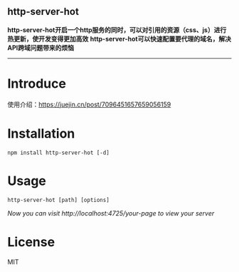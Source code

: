 ## http-server-hot

**http-server-hot开启一个http服务的同时，可以对引用的资源（css、js）进行热更新，使开发变得更加高效**
**http-server-hot可以快速配置要代理的域名，解决API跨域问题带来的烦恼**
___

Introduce
============
使用介绍：https://juejin.cn/post/7096451657659056159

Installation
============

```
npm install http-server-hot [-d]
```

Usage
=====

```
http-server-hot [path] [options]
```
_Now you can visit http://localhost:4725/your-page to view your server_


License
====

MIT